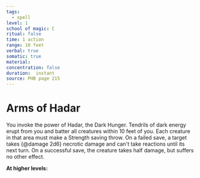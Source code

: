 ```yaml
---
tags:
  - spell
level: 1
school of magic: C
ritual: false
time: 1 action
range: 10 feet
verbal: true
somatic: true
material: 
concentration: false
duration:  instant
source: PHB page 215
---
```

# Arms of Hadar
You invoke the power of Hadar, the Dark Hunger. Tendrils of dark energy erupt from you and batter all creatures within 10 feet of you. Each creature in that area must make a Strength saving throw. On a failed save, a target takes {@damage 2d6} necrotic damage and can't take reactions until its next turn. On a successful save, the creature takes half damage, but suffers no other effect.

**At higher levels:** 